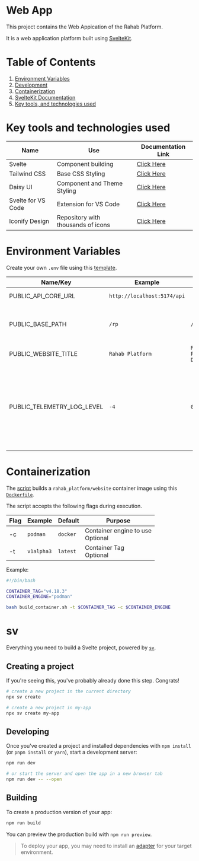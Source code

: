 # Web App

This project contains the Web Appication of the Rahab Platform.

It is a web application platform built using [SvelteKit](https://svelte.dev/).

# Table of Contents

1. [Environment Variables](#environment-variables)
2. [Development](#developing)
3. [Containerization](#containerization)
4. [SvelteKit Documentation](#sv)
5. [Key tools, and technologies used](#key-tools-and-technologies-used)

# Key tools and technologies used

<table>
    <thead>
        <th>Name</th>
        <th>Use</th>
        <th>Documentation Link</th>
    </thead>
    <tbody>
        <tr>
            <td>Svelte</td>
            <td>Component building</td>
            <td><a href="https://svelte.dev/docs/svelte/overview">Click Here</a></td>
        </tr>
        <tr>
            <td>Tailwind CSS</td>
            <td>Base CSS Styling</td>
            <td><a href="https://tailwindcss.com/docs/installation/using-vite">Click Here</a></td>
        </tr>
        <tr>
            <td>Daisy UI</td>
            <td>Component and Theme Styling</td>
            <td><a href="https://daisyui.com/docs/install/">Click Here</a></td>
        </tr>
        <tr>
            <td>Svelte for VS Code</td>
            <td>Extension for VS Code</td>
            <td><a href="https://marketplace.visualstudio.com/items/?itemName=svelte.svelte-vscode">Click Here</a></td>
        </tr>
        <tr>
            <td>Iconify Design</td>
            <td>Repository with thousands of icons</td>
            <td><a href="https://icon-sets.iconify.design/">Click Here</a></td>
        </tr>
    </tbody>
</table>

# Environment Variables

Create your own `.env` file using this [template](./env.template).

<table>
    <thead>
        <th>Name/Key</th>
        <th>Example</th>
        <th>Default</th>
        <th>Description</th>
    </thead>
    <tbody>
        <tr>
            <td>PUBLIC_API_CORE_URL</td>
            <td><code>http://localhost:5174/api</code></td>
            <td></td>
            <td>Backend Core Api URL.</td>
        </tr>
        <tr>
            <td>PUBLIC_BASE_PATH</td>
            <td><code>/rp</code></td>
            <td><code>/</code></td>
            <td>
                <div>Base Path to serve the webiste from.</div>
                <div>Requires rebuild if this value is changed.</div>
            </td>
        </tr>
        <tr>
            <td>PUBLIC_WEBSITE_TITLE</td>
            <td><code>Rahab Platform</code></td>
            <td><code>Rahab Platform Dev</code></td>
            <td>Title of the website</td>
        </tr>
       <tr>
            <td>PUBLIC_TELEMETRY_LOG_LEVEL</td>
            <td><code>-4</code></td>
            <td><code>0</code></td>
            <td>
                <div>Level of detail of logs generated.</div>
                <table>
                    <thead>
                        <th>Range</th>
                        <th>Meaning</th>
                    </thead>
                    <tbody>
                        <tr>
                            <td>-4 to -1</td>
                            <td>debug</td>
                        </tr>
                        <tr>
                            <td>0 to 3</td>
                            <td>info</td>
                        </tr>
                        <tr>
                            <td>4 to 7</td>
                            <td>warning</td>
                        </tr>
                        <tr>
                            <td>8</td>
                            <td>error</td>
                        </tr>
                    </tbody>
                </table>
            </td>
        </tr>
    </tbody>
</table>

# Containerization

The [script](./build_container.sh) builds a `rahab_platform/website` container image using this [`Dockerfile`](./Dockerfile).

The script accepts the following flags during execution.

<table>
    <thead>
        <th>Flag</th>
        <th>Example</th>
        <th>Default</th>
        <th>Purpose</th>
    </thead>
    <tbody>
        <tr>
            <td>-c</td>
            <td><code>podman</code></td>
            <td><code>docker</code></td>
            <td>
                <div>Container engine to use</div>
                <div>Optional</div>
            </td>
        </tr>
        <tr>
            <td>-t</td>
            <td><code>v1alpha3</code></td>
            <td><code>latest</code></td>
            <td>
                <div>Container Tag</div>
                <div>Optional</div>
            </td>
        </tr>
    </tbody>
</table>

Example:

```sh
#!/bin/bash

CONTAINER_TAG="v4.18.3"
CONTAINER_ENGINE="podman"

bash build_container.sh -t $CONTAINER_TAG -c $CONTAINER_ENGINE
```

# sv

Everything you need to build a Svelte project, powered by [`sv`](https://github.com/sveltejs/cli).

## Creating a project

If you're seeing this, you've probably already done this step. Congrats!

```bash
# create a new project in the current directory
npx sv create

# create a new project in my-app
npx sv create my-app
```

## Developing

Once you've created a project and installed dependencies with `npm install` (or `pnpm install` or `yarn`), start a development server:

```bash
npm run dev

# or start the server and open the app in a new browser tab
npm run dev -- --open
```

## Building

To create a production version of your app:

```bash
npm run build
```

You can preview the production build with `npm run preview`.

> To deploy your app, you may need to install an [adapter](https://svelte.dev/docs/kit/adapters) for your target environment.
